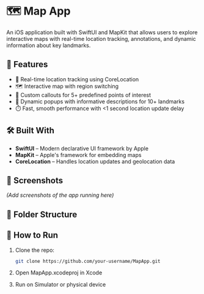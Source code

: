 # 🗺️ Map App

An iOS application built with SwiftUI and MapKit that allows users to explore interactive maps with real-time location tracking, annotations, and dynamic information about key landmarks.

## 🚀 Features

- 📍 Real-time location tracking using CoreLocation
- 🗺️ Interactive map with region switching
- 📌 Custom callouts for 5+ predefined points of interest
- 💬 Dynamic popups with informative descriptions for 10+ landmarks
- ⏱️ Fast, smooth performance with <1 second location update delay

## 🛠️ Built With

- **SwiftUI** – Modern declarative UI framework by Apple
- **MapKit** – Apple's framework for embedding maps
- **CoreLocation** – Handles location updates and geolocation data

## 📸 Screenshots

*(Add screenshots of the app running here)*

## 📂 Folder Structure

## 🧪 How to Run

1. Clone the repo:
   ```bash
   git clone https://github.com/your-username/MapApp.git
2. Open MapApp.xcodeproj in Xcode

3. Run on Simulator or physical device

